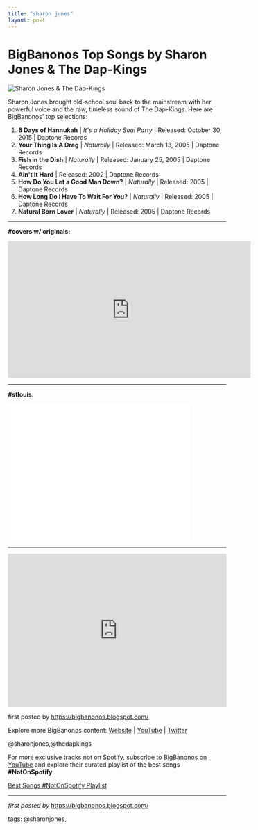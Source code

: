 ```yaml
---
title: "sharon jones"
layout: post
---
```

<h1>BigBanonos Top Songs by Sharon Jones & The Dap-Kings</h1>
<img alt="Sharon Jones & The Dap-Kings" src="https://i.ytimg.com/vi/AauxtWlSAdI/hqdefault.jpg?sqp=-oaymwEmCOADEOgC8quKqQMa8AEB-AH-BIAC4AOKAgwIABABGGUgWShbMA8=&rs=AOn4CLDHVn1-aFmizSFNY2ehkeFy7DshVg" /> <p>Sharon Jones brought old-school soul back to the mainstream with her powerful voice and the raw, timeless sound of The Dap-Kings. Here are BigBanonos' top selections:</p> <ol> <li><strong>8 Days of Hannukah</strong> | <em>It's a Holiday Soul Party</em> | Released: October 30, 2015 | Daptone Records</li> <li><strong>Your Thing Is A Drag</strong> | <em>Naturally</em> | Released: March 13, 2005 | Daptone Records</li> <li><strong>Fish in the Dish</strong> | <em>Naturally</em> | Released: January 25, 2005 | Daptone Records</li> <li><strong>Ain't It Hard</strong> | Released: 2002 | Daptone Records</li> <li><strong>How Do You Let a Good Man Down?</strong> | <em>Naturally</em> | Released: 2005 | Daptone Records</li> <li><strong>How Long Do I Have To Wait For You?</strong> | <em>Naturally</em> | Released: 2005 | Daptone Records</li> <li><strong>Natural Born Lover</strong> | <em>Naturally</em> | Released: 2005 | Daptone Records</li>
</ol> <hr />
<p><strong>#covers w/ originals:</strong></p>
<iframe allowfullscreen="" frameborder="0" height="315" src="https://www.youtube.com/embed/168UaxgQu-o?list=PLtuNtuTatqI0T_GCRVtVWFUSn_PgEFzjS" width="560"></iframe> <hr />
<p><strong>#stlouis:</strong></p>
<iframe allowfullscreen="" frameborder="0" height="315" src="//www.youtube.com/embed/AauxtWlSAdI" width="420"></iframe> <hr /> <div> <iframe allow="autoplay; clipboard-write; encrypted-media; fullscreen; picture-in-picture" frameborder="0" height="352" loading="lazy" src="https://open.spotify.com/embed/playlist/1cVkUNuAvEPDrwssHvS3nR?utm_source=generator" width="100%"></iframe>
</div> <p>first posted by <a href="https://bigbanonos.blogspot.com/">https://bigbanonos.blogspot.com/</a></p> <div> <p>Explore more BigBanonos content: <a href="https://bigbanonos.blogspot.com/">Website</a> | <a href="https://www.youtube.com/@BigBanonos">YouTube</a> | <a href="https://x.com/bigbanonos">Twitter</a></p>
</div> <!--Tags-->
<p>@sharonjones,@thedapkings</p>


<!--Subscribe and Playlist Links-->
<div>
    <p>For more exclusive tracks not on Spotify, subscribe to <a href="https://www.youtube.com/@BigBanonos" target="_blank">BigBanonos on YouTube</a> and explore their curated playlist of the best songs <strong>#NotOnSpotify</strong>.</p>
    <p><a href="https://www.youtube.com/playlist?list=PLtuNtuTatqI0kFahUCbtbfenC_ET5O_tr" target="_blank">Best Songs #NotOnSpotify Playlist<br /></a></p></div>

<hr />

<p><em>first posted by</em> <a href="https://bigbanonos.blogspot.com/" rel="noopener" target="_new">https://bigbanonos.blogspot.com/</a></p>

<p>tags: @sharonjones,</p>
